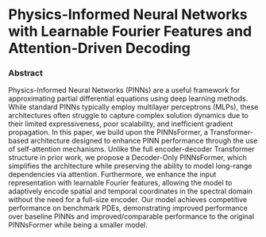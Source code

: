 # Physics-Informed Neural Networks with Learnable Fourier Features and Attention-Driven Decoding

### Abstract
Physics-Informed Neural Networks (PINNs) are a useful framework for approximating partial differential equations using deep learning methods. While standard PINNs typically employ multilayer perceptrons (MLPs), these architectures often struggle to capture complex solution dynamics due to their limited expressiveness, poor scalability, and inefficient gradient propagation. In this paper, we build upon the PINNsFormer, a Transformer-based architecture designed to enhance PINN performance through the use of self-attention mechanisms. Unlike the full encoder-decoder Transformer structure in prior work, we propose a Decoder-Only PINNsFormer, which simplifies the architecture while preserving the ability to model long-range dependencies via attention. Furthermore, we enhance the input representation with learnable Fourier features, allowing the model to adaptively encode spatial and temporal coordinates in the spectral domain without the need for a full-size encoder. Our model achieves competitive performance on benchmark PDEs, demonstrating improved performance over baseline PINNs and improved/comparable performance to the original PINNsFormer while being a smaller model. 
